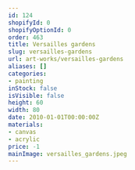 ```yaml
---
id: 124
shopifyId: 0
shopifyOptionId: 0
order: 463
title: Versailles gardens
slug: versailles-gardens
url: art-works/versailles-gardens
aliases: []
categories:
- painting
inStock: false
isVisible: false
height: 60
width: 80
date: 2010-01-01T00:00:00Z
materials:
- canvas
- acrylic
price: -1
mainImage: versailles_gardens.jpeg
---
```

